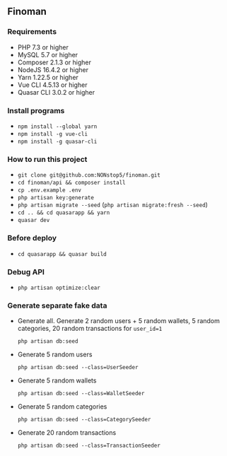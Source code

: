 ## Finoman

### Requirements
- PHP 7.3 or higher
- MySQL 5.7 or higher
- Composer 2.1.3 or higher
- NodeJS 16.4.2 or higher
- Yarn 1.22.5 or higher
- Vue CLI 4.5.13 or higher
- Quasar CLI 3.0.2 or higher

### Install programs
- `npm install --global yarn`
- `npm install -g vue-cli`
- `npm install -g quasar-cli`

### How to run this project
- `git clone git@github.com:NONstop5/finoman.git`
- `cd finoman/api && composer install`
- `cp .env.example .env`
- `php artisan key:generate`
- `php artisan migrate --seed` (`php artisan migrate:fresh --seed`)
- `cd .. && cd quasarapp && yarn`
- `quasar dev`
  
### Before deploy
- `cd quasarapp && quasar build`

### Debug API
- `php artisan optimize:clear`

### Generate separate fake data
- Generate all. Generate 2 random users + 5 random wallets, 5 random categories, 20 random transactions for `user_id=1`

  `php artisan db:seed`
- Generate 5 random users

  `php artisan db:seed --class=UserSeeder` 
- Generate 5 random wallets

  `php artisan db:seed --class=WalletSeeder`
- Generate 5 random categories

  `php artisan db:seed --class=CategorySeeder`
- Generate 20 random transactions

  `php artisan db:seed --class=TransactionSeeder` 
